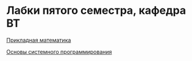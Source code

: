 # Лабки пятого семестра, кафедра ВТ

[Прикладная математика](https://github.com/KaluginaMarina/itmo_fifth_semester/tree/master/math)

[Основы системного программирования](https://github.com/KaluginaMarina/system_software)
